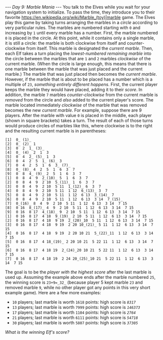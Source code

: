 *--- Day 9: Marble Mania ---*
You talk to the Elves while you wait for your navigation system to initialize. To pass the time, they introduce you to their favorite <https://en.wikipedia.org/wiki/Marble_(toy)|marble> game.
The Elves play this game by taking turns arranging the marbles in a _circle_ according to very particular rules. The marbles are numbered starting with `0` and increasing by `1` until every marble has a number.
First, the marble numbered `0` is placed in the circle. At this point, while it contains only a single marble, it is still a circle: the marble is both clockwise from itself and counter-clockwise from itself. This marble is designated the _current marble_.
Then, each Elf takes a turn placing the _lowest-numbered remaining marble_ into the circle between the marbles that are `1` and `2` marbles _clockwise_ of the current marble. (When the circle is large enough, this means that there is one marble between the marble that was just placed and the current marble.) The marble that was just placed then becomes the _current marble_.
However, if the marble that is about to be placed has a number which is a multiple of `23`, _something entirely different happens_. First, the current player keeps the marble they would have placed, adding it to their _score_. In addition, the marble `7` marbles _counter-clockwise_ from the current marble is _removed_ from the circle and _also_ added to the current player's score. The marble located immediately _clockwise_ of the marble that was removed becomes the new _current marble_.
For example, suppose there are 9 players. After the marble with value `0` is placed in the middle, each player (shown in square brackets) takes a turn. The result of each of those turns would produce circles of marbles like this, where clockwise is to the right and the resulting current marble is in parentheses:
```[-] _(0)_
[1]  0_ (1)_
[2]  0_ (2)_ 1
[3]  0  2  1_ (3)_
[4]  0_ (4)_ 2  1  3
[5]  0  4  2_ (5)_ 1  3
[6]  0  4  2  5  1_ (6)_ 3
[7]  0  4  2  5  1  6  3_ (7)_
[8]  0_ (8)_ 4  2  5  1  6  3  7
[9]  0  8  4_ (9)_ 2  5  1  6  3  7
[1]  0  8  4  9  2_(10)_ 5  1  6  3  7
[2]  0  8  4  9  2 10  5_(11)_ 1  6  3  7
[3]  0  8  4  9  2 10  5 11  1_(12)_ 6  3  7
[4]  0  8  4  9  2 10  5 11  1 12  6_(13)_ 3  7
[5]  0  8  4  9  2 10  5 11  1 12  6 13  3_(14)_ 7
[6]  0  8  4  9  2 10  5 11  1 12  6 13  3 14  7_(15)_
[7]  0_(16)_ 8  4  9  2 10  5 11  1 12  6 13  3 14  7 15
[8]  0 16  8_(17)_ 4  9  2 10  5 11  1 12  6 13  3 14  7 15
[9]  0 16  8 17  4_(18)_ 9  2 10  5 11  1 12  6 13  3 14  7 15
[1]  0 16  8 17  4 18  9_(19)_ 2 10  5 11  1 12  6 13  3 14  7 15
[2]  0 16  8 17  4 18  9 19  2_(20)_10  5 11  1 12  6 13  3 14  7 15
[3]  0 16  8 17  4 18  9 19  2 20 10_(21)_ 5 11  1 12  6 13  3 14  7 15
[4]  0 16  8 17  4 18  9 19  2 20 10 21  5_(22)_11  1 12  6 13  3 14  7 15
[5]  0 16  8 17  4 18_(19)_ 2 20 10 21  5 22 11  1 12  6 13  3 14  7 15
[6]  0 16  8 17  4 18 19  2_(24)_20 10 21  5 22 11  1 12  6 13  3 14  7 15
[7]  0 16  8 17  4 18 19  2 24 20_(25)_10 21  5 22 11  1 12  6 13  3 14  7 15
```
The goal is to be the _player with the highest score_ after the last marble is used up. Assuming the example above ends after the marble numbered `25`, the winning score is `23+9=_32_` (because player 5 kept marble `23` and removed marble `9`, while no other player got any points in this very short example game).
Here are a few more examples:

- `10` players; last marble is worth `1618` points: high score is _`8317`_
- `13` players; last marble is worth `7999` points: high score is _`146373`_
- `17` players; last marble is worth `1104` points: high score is _`2764`_
- `21` players; last marble is worth `6111` points: high score is _`54718`_
- `30` players; last marble is worth `5807` points: high score is _`37305`_

_What is the winning Elf's score?_
